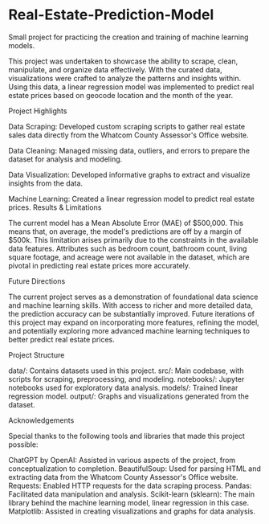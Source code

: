 # Real-Estate-Prediction-Model
Small project for practicing the creation and training of machine learning models.


This project was undertaken to showcase the ability to scrape, clean, manipulate, and organize data effectively. With the curated data, visualizations were crafted to analyze the patterns and insights within. Using this data, a linear regression model was implemented to predict real estate prices based on geocode location and the month of the year.

Project Highlights

Data Scraping: Developed custom scraping scripts to gather real estate sales data directly from the Whatcom County Assessor's Office website.

Data Cleaning: Managed missing data, outliers, and errors to prepare the dataset for analysis and modeling.

Data Visualization: Developed informative graphs to extract and visualize insights from the data.

Machine Learning: Created a linear regression model to predict real estate prices.
Results & Limitations

The current model has a Mean Absolute Error (MAE) of $500,000. This means that, on average, the model's predictions are off by a margin of $500k. This limitation arises primarily due to the constraints in the available data features. Attributes such as bedroom count, bathroom count, living square footage, and acreage were not available in the dataset, which are pivotal in predicting real estate prices more accurately.

Future Directions

The current project serves as a demonstration of foundational data science and machine learning skills. With access to richer and more detailed data, the prediction accuracy can be substantially improved. Future iterations of this project may expand on incorporating more features, refining the model, and potentially exploring more advanced machine learning techniques to better predict real estate prices.

Project Structure

data/: Contains datasets used in this project.
src/: Main codebase, with scripts for scraping, preprocessing, and modeling.
notebooks/: Jupyter notebooks used for exploratory data analysis.
models/: Trained linear regression model.
output/: Graphs and visualizations generated from the dataset.

Acknowledgements

Special thanks to the following tools and libraries that made this project possible:

ChatGPT by OpenAI: Assisted in various aspects of the project, from conceptualization to completion.
BeautifulSoup: Used for parsing HTML and extracting data from the Whatcom County Assessor's Office website.
Requests: Enabled HTTP requests for the data scraping process.
Pandas: Facilitated data manipulation and analysis.
Scikit-learn (sklearn): The main library behind the machine learning model, linear regression in this case.
Matplotlib: Assisted in creating visualizations and graphs for data analysis.
